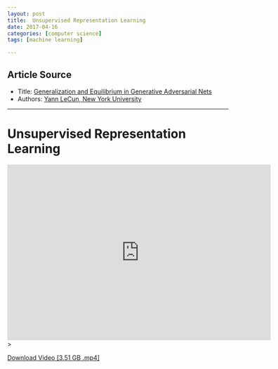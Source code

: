 ```yaml
---
layout: post
title:  Unsupervised Representation Learning
date: 2017-04-16
categories: [computer science]
tags: [machine learning]

---
```


## Article Source
* Title: [Generalization and Equilibrium in Generative Adversarial Nets](https://www.youtube.com/watch?v=V7TliSCqOwI&spfreload=10)
* Authors: [Yann LeCun, New York University](http://yann.lecun.com/)

---


# Unsupervised Representation Learning

<iframe width="600" height="400" src="https://www.youtube.com/embed/ceD736_Fknc" frameborder="0" allowfullscreen></iframe>>

[Download Video [3.51 GB .mp4]](https://video.simons.berkeley.edu/2017/spring/ml/2/22-LeCun.mp4)
